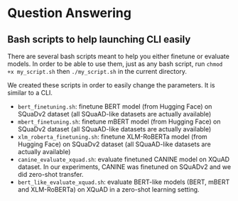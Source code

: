 # Question Answering

## Bash scripts to help launching CLI easily

There are several bash scripts meant to help you either finetune or evaluate models. In order to be able to use them, 
just as any bash script, run ``chmod +x my_script.sh`` then ``./my_script.sh`` in the current directory.

We created these scripts in order to easily change the parameters. It is similar to a CLI. 

- ``bert_finetuning.sh``: finetune BERT model (from Hugging Face) on SQuaDv2 dataset (all SQuaAD-like datasets are actually available)
- ```mbert_finetuning.sh```: finetune mBERT model (from Hugging Face) on SQuaDv2 dataset (all SQuaAD-like datasets are actually available)
- ```xlm_roberta_finetuning.sh```: finetune XLM-RoBERTa model (from Hugging Face) on SQuaDv2 dataset (all SQuaAD-like datasets are actually available)
- ```canine_evaluate_xquad.sh```: evaluate finetuned CANINE model on XQuAD dataset. In our experiments, CANINE was finetuned on SQuADv2 and we
did zero-shot transfer.
- ```bert_like_evaluate_xquad.sh```: evaluate BERT-like models (BERT, mBERT and XLM-RoBERTa) on XQuAD in a zero-shot learning setting.
